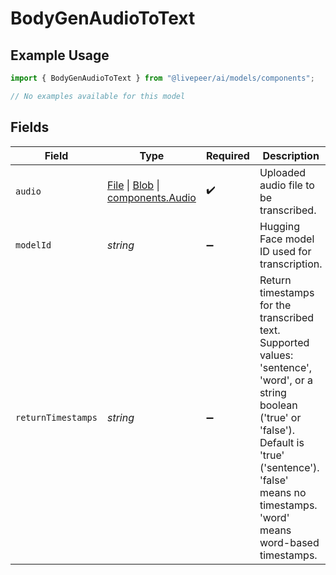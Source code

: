 # BodyGenAudioToText

## Example Usage

```typescript
import { BodyGenAudioToText } from "@livepeer/ai/models/components";

// No examples available for this model
```

## Fields

| Field                                                                                                                                                                                                                       | Type                                                                                                                                                                                                                        | Required                                                                                                                                                                                                                    | Description                                                                                                                                                                                                                 |
| --------------------------------------------------------------------------------------------------------------------------------------------------------------------------------------------------------------------------- | --------------------------------------------------------------------------------------------------------------------------------------------------------------------------------------------------------------------------- | --------------------------------------------------------------------------------------------------------------------------------------------------------------------------------------------------------------------------- | --------------------------------------------------------------------------------------------------------------------------------------------------------------------------------------------------------------------------- |
| `audio`                                                                                                                                                                                                                     | [File](https://developer.mozilla.org/en-US/docs/Web/API/File) \| [Blob](https://developer.mozilla.org/en-US/docs/Web/API/Blob) \| [components.Audio](../../models/components/audio.md)                                      | :heavy_check_mark:                                                                                                                                                                                                          | Uploaded audio file to be transcribed.                                                                                                                                                                                      |
| `modelId`                                                                                                                                                                                                                   | *string*                                                                                                                                                                                                                    | :heavy_minus_sign:                                                                                                                                                                                                          | Hugging Face model ID used for transcription.                                                                                                                                                                               |
| `returnTimestamps`                                                                                                                                                                                                          | *string*                                                                                                                                                                                                                    | :heavy_minus_sign:                                                                                                                                                                                                          | Return timestamps for the transcribed text. Supported values: 'sentence', 'word', or a string boolean ('true' or 'false'). Default is 'true' ('sentence'). 'false' means no timestamps. 'word' means word-based timestamps. |
